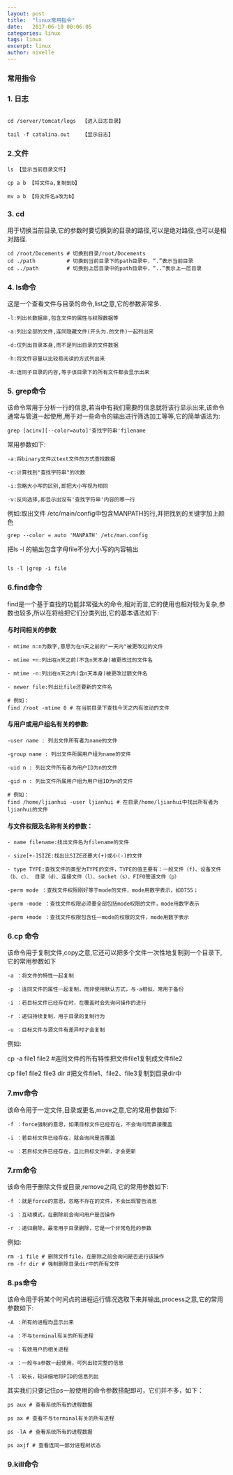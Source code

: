 ```yaml
---
layout: post
title:  "linux常用指令"
date:   2017-06-10 00:06:05
categories: linux
tags: linux
excerpt: linux
author: nivelle
---
```


### 常用指令


### 1. 日志


```

cd /server/tomcat/logs  【进入日志目录】

```

 

```
tail -f catalina.out    【显示日志】

```


### 2.文件

```
ls 【显示当前目录文件】

```

```
cp a b 【将文件a,复制到b】
```

```
mv a b 【将文件名a改为b】
```

### 3. cd

用于切换当前目录,它的参数时要切换到的目录的路径,可以是绝对路径,也可以是相对路径.

```
cd /root/Docements # 切换到目录/root/Docements  
cd ./path          # 切换到当前目录下的path目录中，“.”表示当前目录    
cd ../path         # 切换到上层目录中的path目录中，“..”表示上一层目录 

```

### 4. ls命令

这是一个查看文件与目录的命令,list之意,它的参数非常多.

```
-l:列出长数据串,包含文件的属性与权限数据等

-a:列出全部的文件,连同隐藏文件(开头为.的文件)一起列出来

-d:仅列出目录本身,而不是列出目录的文件数据

-h:将文件容量以比较易阅读的方式列出来

-R:连同子目录的内容,等于该目录下的所有文件都会显示出来

```

### 5. grep命令

该命令常用于分析一行的信息,若当中有我们需要的信息就将该行显示出来,该命令通常与管道一起使用,用于对一些命令的输出进行筛选加工等等,它的简单语法为:


```
grep [acinv][--color=auto]'查找字符串'filename

```

常用参数如下:

```
-a:将binary文件以text文件的方式查找数据

-c:计算找到"查找字符串"的次数

-i:忽略大小写的区别,即把大小写视为相同

-v:反向选择,即显示出没有'查找字符串'内容的哪一行

```


例如:取出文件 /etc/main/config中包含MANPATH的行,并把找到的关键字加上颜色

```
grep --color = auto 'MANPATH' /etc/man.config

```


把ls -l 的输出包含字母file不分大小写的内容输出

```

ls -l |grep -i file

```

### 6.find命令

find是一个基于查找的功能非常强大的命令,相对而言,它的使用也相对较为复杂,参数也较多,所以在将给把它们分类列出,它的基本语法如下:

#### 与时间相关的参数

```
- mtime n:n为数字,意思为在n天之前的"一天内"被更改过的文件

- mtime +n:列出在n天之前(不含n天本身)被更改过的文件名

- mtime -n:列出在n天之内(含n天本身)被更改过额文件名

- newer file:列出比file还要新的文件名  

# 例如：  
find /root -mtime 0 # 在当前目录下查找今天之内有改动的文件  

```

#### 与用户或用户组名有关的参数:

```
-user name : 列出文件所有者为name的文件  

-group name : 列出文件所属用户组为name的文件  

-uid n : 列出文件所有者为用户ID为n的文件  

-gid n : 列出文件所属用户组为用户组ID为n的文件  

# 例如：  
find /home/ljianhui -user ljianhui # 在目录/home/ljianhui中找出所有者为ljianhui的文件  

```

#### 与文件权限及名称有关的参数：

```
- name filename:找出文件名为filename的文件

- size[+-]SIZE:找出比SIZE还要大(+)或小(-)的文件

- type TYPE:查找文件的类型为TYPE的文件，TYPE的值主要有：一般文件（f)、设备文件（b、c）、 目录（d）、连接文件（l）、socket（s）、FIFO管道文件（p）

-perm mode ：查找文件权限刚好等于mode的文件，mode用数字表示，如0755；  

-perm -mode ：查找文件权限必须要全部包括mode权限的文件，mode用数字表示  

-perm +mode ：查找文件权限包含任一mode的权限的文件，mode用数字表示  

```


### 6.cp 命令

该命令用于复制文件,copy之意,它还可以把多个文件一次性地复制到一个目录下,它的常用参数如下

```
-a ：将文件的特性一起复制  

-p ：连同文件的属性一起复制，而非使用默认方式，与-a相似，常用于备份 

-i ：若目标文件已经存在时，在覆盖时会先询问操作的进行  

-r ：递归持续复制，用于目录的复制行为  

-u ：目标文件与源文件有差异时才会复制  

```

例如:

cp -a file1 file2 #连同文件的所有特性把文件file1复制成文件file2  

cp file1 file2 file3 dir #把文件file1、file2、file3复制到目录dir中  

### 7.mv命令

该命令用于一定文件,目录或更名,move之意,它的常用参数如下:

```
-f ：force强制的意思，如果目标文件已经存在，不会询问而直接覆盖  

-i ：若目标文件已经存在，就会询问是否覆盖  

-u ：若目标文件已经存在，且比目标文件新，才会更新  

```

### 7.rm命令

该命令用于删除文件或目录,remove之间,它的常用参数如下:

```
-f ：就是force的意思，忽略不存在的文件，不会出现警告消息  

-i ：互动模式，在删除前会询问用户是否操作  

-r ：递归删除，最常用于目录删除，它是一个非常危险的参数  

```
例如:

```
rm -i file # 删除文件file，在删除之前会询问是否进行该操作  
rm -fr dir # 强制删除目录dir中的所有文件  

```

### 8.ps命令

该命令用于将某个时间点的进程运行情况选取下来并输出,process之意,它的常用参数如下:

```
-A ：所有的进程均显示出来  

-a ：不与terminal有关的所有进程  

-u ：有效用户的相关进程  

-x ：一般与a参数一起使用，可列出较完整的信息 

-l ：较长，较详细地将PID的信息列出  

```

其实我们只要记住ps一般使用的命令参数搭配即可，它们并不多，如下：

```
ps aux # 查看系统所有的进程数据 

ps ax # 查看不与terminal有关的所有进程  

ps -lA # 查看系统所有的进程数据  

ps axjf # 查看连同一部分进程树状态  

```

### 9.kill命令

